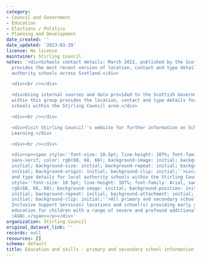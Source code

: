 ```yaml
---
category:
- Council and Government
- Education
- Elections / Politics
- Planning and Development
date_created: ''
date_updated: '2023-03-29'
license: No licence
maintainer: Stirling Council
notes: '<div>Schools contact details: March 2022, published by the Scottish Government,
  provides the most recent version of location, contact and type details for all local
  authority schools across Scotland.</div>

  <div><br /></div>

  <div>Using internal sources and data provided to the Scottish Government, the dataset
  within this group provides the location, contact and type details for local authority
  schools within the Stirling Council area.</div>

  <div><br /></div>

  <div>Visit Stirling Council''s website for further information on Schools &amp;
  Learning.</div>

  <div><br /></div>

  <div><p><span style=''font-size: 10.5pt; line-height: 107%; font-family: Arial,
  sans-serif; color: rgb(68, 68, 68); background-image: initial; background-position:
  initial; background-size: initial; background-repeat: initial; background-attachment:
  initial; background-origin: initial; background-clip: initial;''>Location, contact
  and type details for local authority schools within the Stirling Council area.</span></p>  <p><span
  style=''font-size: 10.5pt; line-height: 107%; font-family: Arial, sans-serif; color:
  rgb(68, 68, 68); background-image: initial; background-position: initial; background-size:
  initial; background-repeat: initial; background-attachment: initial; background-origin:
  initial; background-clip: initial;''>All primary and secondary schools, SISS (Stirling
  Inclusive Support Services) locations and school(s) providing early years and primary
  education for children with a range of severe and profound additional support needs
  (ASN).</span></p></div>'
organization: Stirling Council
original_dataset_link: ''
records: null
resources: []
schema: default
title: Education and skills - primary and secondary school information
---
```

